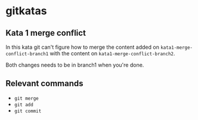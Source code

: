 # gitkatas
## Kata 1 merge conflict
In this kata git can't figure how to merge the content added on `kata1-merge-conflict-branch1` with the content on `kata1-merge-conflict-branch2`.

Both changes needs to be in branch1 when you're done.

## Relevant commands
- `git merge`
- `git add`
- `git commit`